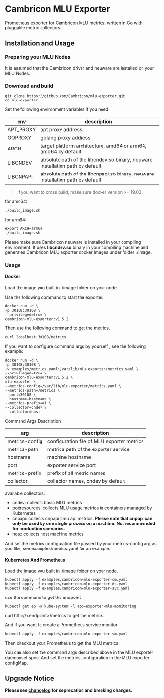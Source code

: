 # Cambricon MLU Exporter

Prometheus exporter for Cambricon MLU metrics, written in Go with pluggable metric collectors.

## Installation and Usage

### Preparing your MLU Nodes

It is assumed that the Cambricon driver and neuware are installed on your MLU Nodes.

### Download and build

```shell
git clone https://github.com/Cambricon/mlu-exporter.git
cd mlu-exporter
```

Set the following environment variables if you need.

| env       | description                                                                   |
| --------- | ----------------------------------------------------------------------------- |
| APT_PROXY | apt proxy address                                                             |
| GOPROXY   | golang proxy address                                                          |
| ARCH      | target platform architecture, amd64 or arm64, amd64 by default                |
| LIBCNDEV  | absolute path of the libcndev.so binary, neuware installation path by default |
| LIBCNPAPI  | absolute path of the libcnpapi.so binary, neuware installation path by default |

> If you want to cross build, make sure docker version >= 19.03.

for amd64:

```shell
./build_image.sh
```

for arm64:

```shell
export ARCH=arm64
./build_image.sh
```

Please make sure Cambricon neuware is installed in your compiling environment.
It uses **libcndev.so** binary in your compiling machine and generates Cambricon MLU exporter docker images under folder ./image.

### Usage

#### Docker

Load the image you built in ./image folder on your node.

Use the following command to start the exporter.

```shell
docker run -d \
-p 30108:30108 \
--privileged=true \
cambricon-mlu-exporter:v1.5.2
```

Then use the following command to get the metrics.

```shell
curl localhost:30108/metrics
```

If you want to configure command args by yourself , see the following example:

```shell
docker run -d \
-p 30108:30108 \
-v examples/metrics.yaml:/var/lib/mlu-exporter/metrics.yaml \
--privileged=true \
cambricon-mlu-exporter:v1.5.2 \
mlu-exporter \
--metrics-config=/var/lib/mlu-exporter/metrics.yaml \
--metrics-path=/metrics \
--port=30108 \
--hostname=hostname \
--metrics-prefix=ai \
--collector=cndev \
--collector=host
```

Command Args Description

| arg            | description                                |
| -------------- | ------------------------------------------ |
| metrics-config | configuration file of MLU exporter metrics |
| metrics-path   | metrics path of the exporter service       |
| hostname       | machine hostname                           |
| port           | exporter service port                      |
| metrics-prefix | prefix of all metric names                 |
| collector      | collector names, cndev by default          |

available collectors:

- cndev: collects basic MLU metrics
- podresources: collects MLU usage metrics in containers managed by Kubernetes
- cnpapi: collects cnpapi pmu api metrics. **Please note that cnpapi can only be used by one single process on a machine. Not recommended for production scenarios.**
- host: collects host machine metrics

And set the metrics configuration file passed by your metrics-config arg as you like, see examples/metrics.yaml for an example.

#### Kubernetes And Prometheus

Load the image you built in ./image folder on your node.

```shell
kubectl apply -f examples/cambricon-mlu-exporter-cm.yaml
kubectl apply -f examples/cambricon-mlu-exporter-ds.yaml
kubectl apply -f examples/cambricon-mlu-exporter-svc.yaml
```

use the command to get the endpoint

```shell
kubectl get ep -n kube-system -l app=exporter-mlu-monitoring
```

curl  http://\<endpoint\>/metrics to get the metrics.

And if you want to create a Prometheus service monitor

```shell
kubectl apply -f examples/cambricon-mlu-exporter-sm.yaml
```

Then checkout your Prometheus to get the MLU metrics.

You can also set the command args described above in the MLU exporter daemonset spec. And set the metrics configuration in the MLU exporter configMap.

## Upgrade Notice

**Please see [changelog](CHANGELOG.md) for deprecation and breaking changes.**
